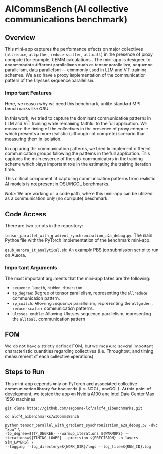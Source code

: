 
# AICommsBench (AI collective communications benchmark)

## Overview 

This mini-app captures the performance effects on major collectives (`allreduce`,
`allgather`, `reduce-scatter`, `alltoall`) in the presence of proxy compute (for example, 
GEMM calculations). The mini-app is designed to accommodate different 
parallelisms such as tensor parallelism, sequence parallelism, data parallelism 
-- commonly used in LLM and ViT training schemes. We also have a proxy
implementation of the communication pattern of the Ulysses sequence 
parallelism.

### Important Features
Here, we reason why we need this benchmark, unlike standard MPI benchmarks like OSU.

In this work, we tried to capture the dominant communication patterns in LLM
and ViT training while remaining faithful to the full application. We measure 
the timing of the collectives in the presence of proxy compute which presents a
more realistic (although not complete) scenario than measuring them in isolation.

In capturing the communication patterns, we tried to implement different 
communication groups following the patterns in the full application. This 
captures the main essence of the sub-communicators in the training scheme which
plays important role in the estimating the training iteration time.

This critical component of capturing communication patterns from realistic AI models is
not present in OSU/NCCL benchmarks.

_Note_: We are working on a code path, where this mini-app can be utilized as a
communication only (no compute) benchmark.

## Code Access

There are two scripts in the repository:

`tensor_parallel_with_gradient_synchronization_a2a_debug.py`: The main Python file with 
the PyTorch implementation of the benchmark mini-app.

`qsub_aurora_1t_analytical.sh`: An example PBS job submission
script to run on Aurora.

### Important Arguments
The most important arguments that the mini-app takes are the following:

- `sequence_length`, `hidden_dimension`
- `tp_degree`: Degree of tensor parallelism, representing the `allreduce` communication pattern.
- `sp_switch`: Allowing sequence parallelism, representing the `allgather`, `reduce-scatter` communication patterns.
- `ulysses_enable`: Allowing Ulysses sequence parallelism, representing the `alltoall` communication pattern

## FOM

We do not have a strictly defined FOM, but we measure several important 
characteristic quantities regarding collectives (i.e. Throughput, and timing 
measurement of each collective operations)

## Steps to Run

This mini-app depends only on PyTorch and associated collective communication 
library for backends (i.e. NCCL, oneCCL). At this point of development, we 
tested the app on Nvidia A100 and Intel Data Center Max 1550 machines.

```
git clone https://github.com/argonne-lcf/alcf4_aibenchmarks.git

cd alcf4_aibenchmarks/AICommsBench

python tensor_parallel_with_gradient_synchronization_a2a_debug.py -dvc "xpu" \
-tp_degree=${TP_DEGREE} --warmup_iterations ${WARMUPS} --iterations=${TIMING_LOOPS} --precision ${PRECISION} -n_layers ${N_LAYERS} \
--logging --log_directory=${WORK_DIR}/logs --log_file=${RUN_ID}.log
```


